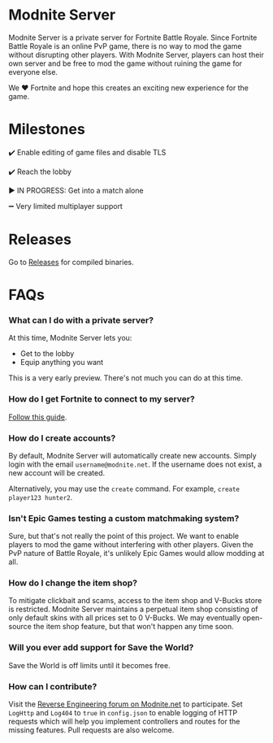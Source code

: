 # Modnite Server
Modnite Server is a private server for Fortnite Battle Royale. Since Fortnite Battle Royale is an online PvP game, there is no way to mod the game without disrupting other players. With Modnite Server, players can host their own server and be free to mod the game without ruining the game for everyone else.

We ❤️ Fortnite and hope this creates an exciting new experience for the game.

# Milestones
✔️ Enable editing of game files and disable TLS

✔️ Reach the lobby

▶️ IN PROGRESS: Get into a match alone

➖ Very limited multiplayer support

# Releases
Go to [Releases](https://github.com/ModniteNet/ModniteServer/releases) for compiled binaries.

# FAQs
### What can I do with a private server?
At this time, Modnite Server lets you:
* Get to the lobby
* Equip anything you want

This is a very early preview. There's not much you can do at this time.

### How do I get Fortnite to connect to my server?
[Follow this guide](https://www.modnite.net/guides/easy-way-connect-to-a-private-server-using-modnite-patcher-r8/).

### How do I create accounts?
By default, Modnite Server will automatically create new accounts. Simply login with the email `username@modnite.net`. If the username does not exist, a new account will be created.

Alternatively, you may use the `create` command. For example, `create player123 hunter2`.

### Isn't Epic Games testing a custom matchmaking system?
Sure, but that's not really the point of this project. We want to enable players to mod the game without interfering with other players. Given the PvP nature of Battle Royale, it's unlikely Epic Games would allow modding at all.

### How do I change the item shop?
To mitigate clickbait and scams, access to the item shop and V-Bucks store is restricted. Modnite Server maintains a perpetual item shop consisting of only default skins with all prices set to 0 V-Bucks. We may eventually open-source the item shop feature, but that won't happen any time soon.

### Will you ever add support for Save the World?
Save the World is off limits until it becomes free.

### How can I contribute?
Visit the [Reverse Engineering forum on Modnite.net](https://www.modnite.net/forum/17-reverse-engineering/) to participate. Set `LogHttp` and `Log404` to `true` in `config.json` to enable logging of HTTP requests which will help you implement controllers and routes for the missing features. Pull requests are also welcome.
